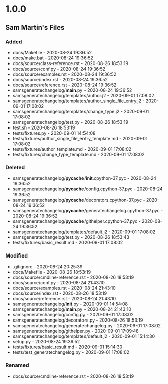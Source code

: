 # 1.0.0

## Sam Martin's Files


### Added

 - docs/Makefile - 2020-08-24 19:36:52
 - docs/make.bat - 2020-08-24 19:36:52
 - docs/source/class-reference.rst - 2020-08-26 18:53:19
 - docs/source/conf.py - 2020-08-24 19:36:52
 - docs/source/examples.rst - 2020-08-24 19:36:52
 - docs/source/index.rst - 2020-08-24 19:36:52
 - docs/source/reference.rst - 2020-08-24 19:36:52
 - samsgeneratechangelog/__main__.py - 2020-08-24 19:36:52
 - samsgeneratechangelog/templates/author.j2 - 2020-09-01 17:08:02
 - samsgeneratechangelog/templates/author_single_file_entry.j2 - 2020-09-01 17:08:02
 - samsgeneratechangelog/templates/change_type.j2 - 2020-09-01 17:08:02
 - samsgeneratechangelog/test.py - 2020-08-26 18:53:19
 - test.sh - 2020-08-26 18:53:19
 - tests/fixtures.py - 2020-09-01 14:54:08
 - tests/fixtures/author_single_file_entry_template.md - 2020-09-01 17:08:02
 - tests/fixtures/author_template.md - 2020-09-01 17:08:02
 - tests/fixtures/change_type_template.md - 2020-09-01 17:08:02

### Deleted

 - samsgeneratechangelog/__pycache__/__init__.cpython-37.pyc - 2020-08-24 19:36:52
 - samsgeneratechangelog/__pycache__/config.cpython-37.pyc - 2020-08-24 19:36:52
 - samsgeneratechangelog/__pycache__/decorators.cpython-37.pyc - 2020-08-24 19:36:52
 - samsgeneratechangelog/__pycache__/generatechangelog.cpython-37.pyc - 2020-08-24 19:36:52
 - samsgeneratechangelog/__pycache__/githelper.cpython-37.pyc - 2020-08-24 19:36:52
 - samsgeneratechangelog/templates/default.j2 - 2020-09-01 17:08:02
 - samsgeneratechangelog/test.py - 2020-08-26 18:53:43
 - tests/fixtures/basic_result.md - 2020-09-01 17:08:02

### Modified

 - .gitignore - 2020-08-24 20:25:39
 - docs/Makefile - 2020-08-26 18:53:19
 - docs/source/cmdline-reference.rst - 2020-08-26 18:53:19
 - docs/source/conf.py - 2020-08-24 21:43:10
 - docs/source/examples.rst - 2020-08-24 21:43:10
 - docs/source/index.rst - 2020-08-26 18:53:19
 - docs/source/reference.rst - 2020-08-24 21:43:10
 - samsgeneratechangelog/__init__.py - 2020-09-01 14:54:08
 - samsgeneratechangelog/__main__.py - 2020-08-24 21:43:10
 - samsgeneratechangelog/config.py - 2020-09-01 17:08:02
 - samsgeneratechangelog/decorators.py - 2020-08-26 18:53:19
 - samsgeneratechangelog/generatechangelog.py - 2020-09-01 17:08:02
 - samsgeneratechangelog/githelper.py - 2020-09-01 17:09:48
 - samsgeneratechangelog/templates/default.j2 - 2020-09-01 15:14:30
 - setup.py - 2020-08-24 19:36:52
 - tests/fixtures/basic_result.md - 2020-09-01 15:14:30
 - tests/test_generatechangelog.py - 2020-09-01 17:08:02

### Renamed

 - docs/source/cmdline-reference.rst - 2020-08-26 18:53:19
